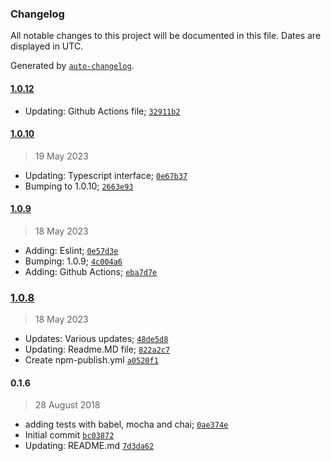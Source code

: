 ### Changelog

All notable changes to this project will be documented in this file. Dates are displayed in UTC.

Generated by [`auto-changelog`](https://github.com/CookPete/auto-changelog).

#### [1.0.12](https://github.com/rntgspr/overclass/compare/1.0.10...1.0.12)

- Updating: Github Actions file; [`32911b2`](https://github.com/rntgspr/overclass/commit/32911b25af96f3306d6cb598737803fdca6436a0)

#### [1.0.10](https://github.com/rntgspr/overclass/compare/1.0.9...1.0.10)

> 19 May 2023

- Updating: Typescript interface; [`0e67b37`](https://github.com/rntgspr/overclass/commit/0e67b37c97a129df1460f911e7854fea8b5955aa)
- Bumping to 1.0.10; [`2663e93`](https://github.com/rntgspr/overclass/commit/2663e9330a53a46f6271137ea0ce78b9e5c9ef33)

#### [1.0.9](https://github.com/rntgspr/overclass/compare/1.0.8...1.0.9)

> 18 May 2023

- Adding: Eslint; [`0e57d3e`](https://github.com/rntgspr/overclass/commit/0e57d3ec5a577e0645a825dc2436d88cc40db8c9)
- Bumping: 1.0.9; [`4c004a6`](https://github.com/rntgspr/overclass/commit/4c004a6fe335b4e9edc963d0483b4714f642ee9b)
- Adding: Github Actions; [`eba7d7e`](https://github.com/rntgspr/overclass/commit/eba7d7e3f4730e494a793e76ad4f62b723c38961)

### [1.0.8](https://github.com/rntgspr/overclass/compare/0.1.6...1.0.8)

> 18 May 2023

- Updates: Various updates; [`48de5d8`](https://github.com/rntgspr/overclass/commit/48de5d827fa78ba168890d02ed680f458bf2712c)
- Updating: Readme.MD file; [`822a2c7`](https://github.com/rntgspr/overclass/commit/822a2c786356319606523b4beac11d5c83476513)
- Create npm-publish.yml [`a0520f1`](https://github.com/rntgspr/overclass/commit/a0520f1f15810dc9e92c2c447194961fc3de51f4)

#### 0.1.6

> 28 August 2018

- adding tests with babel, mocha and chai; [`0ae374e`](https://github.com/rntgspr/overclass/commit/0ae374eca12c9407060b5fc0aa32275376da7c3c)
- Initial commit [`bc03872`](https://github.com/rntgspr/overclass/commit/bc038724f29bc56feefa1163675e28b68cc683b3)
- Updating: README.md [`7d3da62`](https://github.com/rntgspr/overclass/commit/7d3da620eb2494bfd4d237d227be3e5a988cb514)
